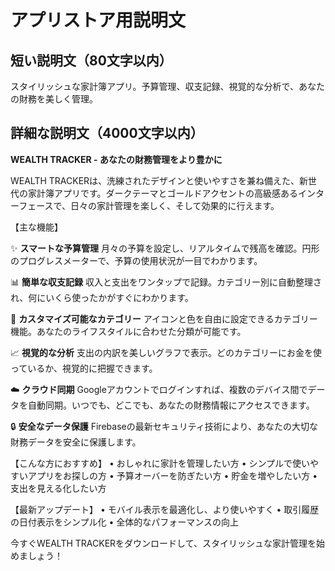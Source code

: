 # アプリストア用説明文

## 短い説明文（80文字以内）
スタイリッシュな家計簿アプリ。予算管理、収支記録、視覚的な分析で、あなたの財務を美しく管理。

## 詳細な説明文（4000文字以内）

**WEALTH TRACKER - あなたの財務管理をより豊かに**

WEALTH TRACKERは、洗練されたデザインと使いやすさを兼ね備えた、新世代の家計簿アプリです。ダークテーマとゴールドアクセントの高級感あるインターフェースで、日々の家計管理を楽しく、そして効果的に行えます。

【主な機能】

✨ **スマートな予算管理**
月々の予算を設定し、リアルタイムで残高を確認。円形のプログレスメーターで、予算の使用状況が一目でわかります。

📊 **簡単な収支記録**
収入と支出をワンタップで記録。カテゴリー別に自動整理され、何にいくら使ったかがすぐにわかります。

🎨 **カスタマイズ可能なカテゴリー**
アイコンと色を自由に設定できるカテゴリー機能。あなたのライフスタイルに合わせた分類が可能です。

📈 **視覚的な分析**
支出の内訳を美しいグラフで表示。どのカテゴリーにお金を使っているか、視覚的に把握できます。

☁️ **クラウド同期**
Googleアカウントでログインすれば、複数のデバイス間でデータを自動同期。いつでも、どこでも、あなたの財務情報にアクセスできます。

🔒 **安全なデータ保護**
Firebaseの最新セキュリティ技術により、あなたの大切な財務データを安全に保護します。

【こんな方におすすめ】
• おしゃれに家計を管理したい方
• シンプルで使いやすいアプリをお探しの方
• 予算オーバーを防ぎたい方
• 貯金を増やしたい方
• 支出を見える化したい方

【最新アップデート】
• モバイル表示を最適化し、より使いやすく
• 取引履歴の日付表示をシンプル化
• 全体的なパフォーマンスの向上

今すぐWEALTH TRACKERをダウンロードして、スタイリッシュな家計管理を始めましょう！